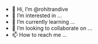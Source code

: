 - 👋 Hi, I’m @rohitrandive
- 👀 I’m interested in ...
- 🌱 I’m currently learning ...
- 💞️ I’m looking to collaborate on ...
- 📫 How to reach me ...

<!---
rohitrandive/rohitrandive is a ✨ special ✨ repository because its `README.md` (this file) appears on your GitHub profile.
You can click the Preview link to take a look at your changes.
--->
